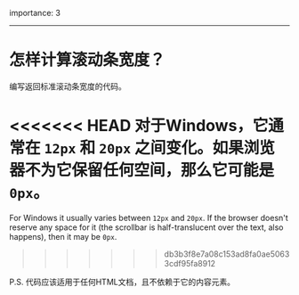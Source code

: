importance: 3

---

# 怎样计算滚动条宽度？

编写返回标准滚动条宽度的代码。

<<<<<<< HEAD
对于Windows，它通常在 `12px` 和 `20px` 之间变化。如果浏览器不为它保留任何空间，那么它可能是 `0px`。
=======
For Windows it usually varies between `12px` and `20px`. If the browser doesn't reserve any space for it (the scrollbar is half-translucent over the text, also happens), then it may be `0px`.
>>>>>>> db3b3f8e7a08c153ad8fa0ae50633cdf95fa8912

P.S. 代码应该适用于任何HTML文档，且不依赖于它的内容元素。
